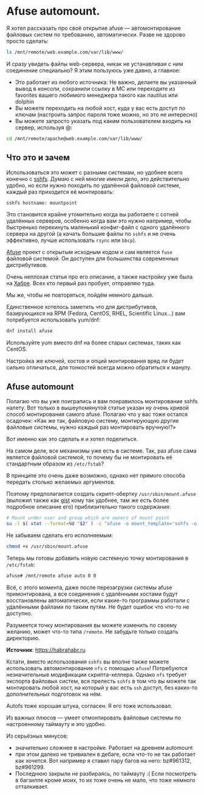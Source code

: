 # Afuse automount.
Я хотел рассказать про своё открытие afuse — автомонтирование файловых систем по требованию, автоматически. Разве не здорово просто сделать:

```bash
ls /mnt/remote/web.example.com/var/lib/www/
```

И сразу увидеть файлы web-сервера, никак не устанавливая с ним соединение специально? Я этим пользуюсь уже давно, а главное:

- Это работает из любого источника: Не важно, делаете вы указанный вывод в консоли, сохранили ссылку в MC или переходите из favorites вашего любимого менеджера такого как nautilus или dolphin
- Вы можете переходить на любой хост, куда у вас есть доступ по ключам (настроить запрос пароля тоже можно, но это не интересно)
- Вы можете запросто указать под каким пользователем входить на сервер, используя @:

```bash
cd /mnt/remote/apache@web.example.com/var/lib/www/
```

## Что это и зачем

Использоваться это может с разными системам, но удобнее всего конечно с [sshfs](https://github.com/libfuse/sshfs). Думаю с ней многие имели дело, это действительно удобно, но если нужно походить по удалённой файловой системе, каждый раз приходится её монтировать:

```bash
sshfs hostname: mountpoint
```

Это становится крайне утомительно когда вы работаете с сотней удалённых серверов, особенно когда вам это нужно например, чтобы быстренько перекинуть маленький конфиг-файл с одного удалённого сервера на другой (а качать большие файлы по `sshfs` и не очень эффективно, лучше использовать `rsync` или `bbcp`).

[Afuse](http://afuse.sourceforge.net/) проект с открытым исходным кодом и сам является `fuse` файловой системой. Он доступен для большинства современных дистрибутивов.

Очень неплохая статья про его описание, а также настройку уже была на [Хабре](https://habrahabr.ru/post/52310/). Всех кто первый раз пробует, отправляю туда.

Мы же, чтобы не повторяться, пойдём немного дальше.

Единственное хотелось заметить что для дистрибутивов, базирующихся на RPM (Fedora, CentOS, RHEL, Scientific Linux…) вам потребуется использовать yum/dnf:

```bash
dnf install afuse
```

Используйте yum вместо dnf на более старых системах, таких как CentOS.

Настройка же ключей, хостов и опций монтирования вряд ли будет сильно отличаться, для тонкостей всегда можно обратиться к манулу.

## Afuse automount

Полагаю что вы уже поигрались и вам понравилось монтирование sshfs налету. Вот только в вышеупомянутой статье указан ну очень кривой способ монтирования самого afuse. Полагаю что у вас тоже остался осадочек: «Как же так, файловую систему, монтирующую другие файловые системы, нужно каждый раз монтировать вручную!?»

Вот именно как это сделать я и хотел поделиться.

На самом деле, все механизмы уже есть в системе. Так, раз afuse сама является файловой системой, то почему бы не монтировать её стандартным образом из `/etc/fstab`?

В принципе это очень даже возможно, однако нет прямого способа передать столько желаемых аргументов.

Поэтому предполагается создать скрипт-обертку `/usr/sbin/mount.afuse` (выложил также как [gist](https://gist.github.com/Hubbitus/c40d986921cbed6a8ad585eee00a7d77) кому так удобнее, там же есть более подробное описание его) приблизительно такого содержания:

```bash
# Mount under user and group which are owners of mount point
su -l $( stat --format=%U "$2" ) -c "afuse -o mount_template='sshfs -o reconnect -o auto_cache -o kernel_cache %r:/ %m' -o unmount_template='fusermount -u -z %m' -o auto_unmount '$2'"
```

Не забываем сделать его исполняемым:

```bash
chmod +x /usr/sbin/mount.afuse
```

Теперь мы готовы добавить новую системную точку монтирования в `/etc/fstab`:

```bash
afuse# /mnt/remote afuse auto 0 0
```

Всё, с этого момента, даже после перезагрузки системы afuse примонтирована, а все соединения с удалёнными хостами будут восстановлены автоматически, если какие-то программы работали с удалёнными файлами по таким путям. Не будет ошибок что что-то не доступно.

Разумеется точку монтирования вы можете изменить по своему желанию, может что-то типа `/remote`. Не забудьте только создать директорию.

**Источник**: https://habrahabr.ru

Кстати, вместо использования `sshfs` вы вполне также можете использовать автомонтирование `nfs` с помощью `afuse`! Потребуются незначительные модификации скрипта-хелпера. Однако `nfs` требует экспорта файловых систем, вся прелесть `sshfs` в том что вы можете так монтировать любой хост, на который у вас есть `ssh` доступ, без каких-то дополнительных подготовок на нём.

Autofs тоже хорошая штука, согласен. Я его тоже использовал.

Из важных плюсов — умеет отмонтировать файловые системы по настроенному таймауту и это удобно.

Из серьёзных минусов:

- значительно сложнее в настройке. Работает на древнем automount
- при этом далеко не тривиален в дебаге, если что-то не так работает как хочется. Вот например я ставил пару багов на него: bz#961312, bz#961299.
- Последнюю закрыли не разбираясь, по таймауту :( Если посмотреть в багзилле кроме моих, то их тоже очень не мало, что тоже немного отталкивает.
